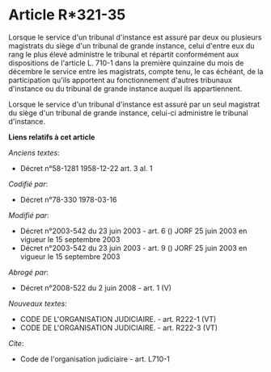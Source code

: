 # Article R*321-35

Lorsque le service d'un tribunal d'instance est assuré par deux ou plusieurs magistrats du siège d'un tribunal de grande
instance, celui d'entre eux du rang le plus élevé administre le tribunal et répartit conformément aux dispositions de
l'article L. 710-1 dans la première quinzaine du mois de décembre le service entre les magistrats, compte tenu, le cas
échéant, de la participation qu'ils apportent au fonctionnement d'autres tribunaux d'instance ou du tribunal de grande
instance auquel ils appartiennent.

Lorsque le service d'un tribunal d'instance est assuré par un seul magistrat du siège d'un tribunal de grande instance,
celui-ci administre le tribunal d'instance.

**Liens relatifs à cet article**

_Anciens textes_:

  - Décret n°58-1281 1958-12-22 art. 3 al. 1

_Codifié par_:

  - Décret n°78-330 1978-03-16

_Modifié par_:

  - Décret n°2003-542 du 23 juin 2003 - art. 6 () JORF 25 juin 2003 en vigueur le 15 septembre 2003
  - Décret n°2003-542 du 23 juin 2003 - art. 9 () JORF 25 juin 2003 en vigueur le 15 septembre 2003

_Abrogé par_:

  - Décret n°2008-522 du 2 juin 2008 - art. 1 (V)

_Nouveaux textes_:

  - CODE DE L'ORGANISATION JUDICIAIRE. - art. R222-1 (VT)
  - CODE DE L'ORGANISATION JUDICIAIRE. - art. R222-3 (VT)

_Cite_:

  - Code de l'organisation judiciaire - art. L710-1
